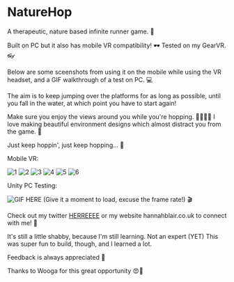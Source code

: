 # NatureHop

A therapeutic, nature based infinite runner game. 🌙 

Built on PC but it also has mobile VR compatibility! 🕶 Tested on my GearVR. 👓

Below are some sceenshots from using it on the mobile while using the VR headset, and a GIF walkthrough of a test on PC. 💻 

The aim is to keep jumping over the platforms for as long as possible, until you fall in the water, at which point you have to start again! 

Make sure you enjoy the views around you while you're hopping. 🌲🌱🌿✨ I love making beautiful environment designs which almost distract you from the game. 🍃

Just keep hoppin', just keep hopping... 🐰

Mobile VR: 

![1](https://image.ibb.co/m23hvd/Screenshot_20180513_231418_1.png)
![2](https://image.ibb.co/mztt1J/Screenshot_20180513_231359.png)
![3](https://image.ibb.co/gOR5yy/Screenshot_20180513_235906.png)
![4](https://image.ibb.co/m23hvd/Screenshot_20180513_231418_1.png) 
![5](https://image.ibb.co/ie37BJ/Screenshot_20180513_235953.png) 
![6](https://image.ibb.co/bRSdJy/Screenshot_20180513_235930.png) 

Unity PC Testing:

![GIF HERE](https://image.ibb.co/dqxsBJ/ezgif_com_video_to_gif_1.gif) 
(Give it a moment to load, excuse the frame rate!) 🎬

Check out my twitter [HERREEEE](http://www.twitter.com/erhannah) or my website hannahblair.co.uk to connect with me! 🐙

It's still a little shabby, because I'm still learning. Not an expert (YET) This was super fun to build, though, and I learned a lot. 

Feedback is always appreciated 👏

Thanks to Wooga for this great opportunity 😍👾
